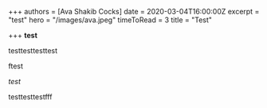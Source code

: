 +++
authors = [Ava Shakib Cocks]
date = 2020-03-04T16:00:00Z
excerpt = "test"
hero = "/images/ava.jpeg"
timeToRead = 3
title = "Test"

+++
**test**

testtesttesttest

ftest

_test_

testtesttestfff
